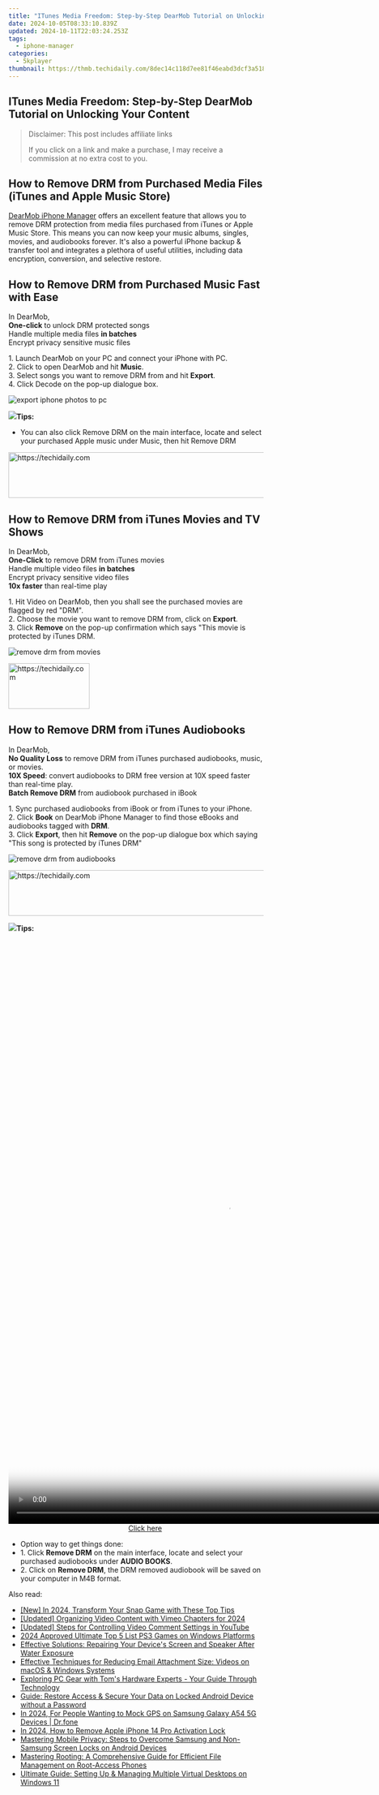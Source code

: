 ```yaml
---
title: "ITunes Media Freedom: Step-by-Step DearMob Tutorial on Unlocking Your Content"
date: 2024-10-05T08:33:10.839Z
updated: 2024-10-11T22:03:24.253Z
tags:
  - iphone-manager
categories:
  - 5kplayer
thumbnail: https://thmb.techidaily.com/8dec14c118d7ee81f46eabd3dcf3a5188bbf56bf80fdef23b5e5cacf3addecc5.jpg
---
```


## ITunes Media Freedom: Step-by-Step DearMob Tutorial on Unlocking Your Content

>  Disclaimer: This post includes affiliate links
>
>  If you click on a link and make a purchase, I may receive a commission at no extra cost to you.
>

## How to Remove DRM from Purchased Media Files (iTunes and Apple Music Store)

[DearMob iPhone Manager](https://tools.techidaily.com/5kplayer/iphone-manager/) offers an excellent feature that allows you to remove DRM protection from media files purchased from iTunes or Apple Music Store. This means you can now keep your music albums, singles, movies, and audiobooks forever. It's also a powerful iPhone backup & transfer tool and integrates a plethora of useful utilities, including data encryption, conversion, and selective restore.

## How to Remove DRM from Purchased Music Fast with Ease

In DearMob,  
**One-click** to unlock DRM protected songs  
 Handle multiple media files **in batches**  
 Encrypt privacy sensitive music files  

1\. Launch DearMob on your PC and connect your iPhone with PC.  
 2\. Click to open DearMob and hit **Music**.  
 3\. Select songs you want to remove DRM from and hit **Export**.  
 4\. Click Decode on the pop-up dialogue box.

![export iphone photos to pc](https://www.5kplayer.com/user-guide/../iphone-manager/seoimg/drm-unlocked.png) 

![](https://www.5kplayer.com/user-guide/images/userguide-how/tips-icon.png)**Tips:**

* You can also click Remove DRM on the main interface, locate and select your purchased Apple music under Music, then hit Remove DRM

<!-- affiliate ads begin -->
<a href="https://appsumo.8odi.net/c/5597632/2151872/7443" target="_top" id="2151872">
  <img src="//a.impactradius-go.com/display-ad/7443-2151872" border="0" alt="https://techidaily.com" width="728" height="90"/>
</a>
<img height="0" width="0" src="https://appsumo.8odi.net/i/5597632/2151872/7443" style="position:absolute;visibility:hidden;" border="0" />
<!-- affiliate ads end -->

## How to Remove DRM from iTunes Movies and TV Shows

In DearMob,  
**One-Click** to remove DRM from iTunes movies  
 Handle multiple video files **in batches**  
 Encrypt privacy sensitive video files  
**10x faster** than real-time play  

1\. Hit Video on DearMob, then you shall see the purchased movies are flagged by red "DRM".  
 2\. Choose the movie you want to remove DRM from, click on **Export**.  
 3\. Click **Remove** on the pop-up confirmation which says "This movie is protected by iTunes DRM.

![remove drm from movies](https://www.5kplayer.com/user-guide/images/userguide-how/remove-drm-from-movies-pc.jpg) 

<!-- affiliate ads begin -->
<a href="https://malaysia-healthcare-travel-council.pxf.io/c/5597632/1576474/17382" target="_top" id="1576474">
  <img src="//a.impactradius-go.com/display-ad/17382-1576474" border="0" alt="https://techidaily.com" width="160" height="90"/>
</a>
<img height="0" width="0" src="https://malaysia-healthcare-travel-council.pxf.io/i/5597632/1576474/17382" style="position:absolute;visibility:hidden;" border="0" />
<!-- affiliate ads end -->

## How to Remove DRM from iTunes Audiobooks

In DearMob,  
**No Quality Loss** to remove DRM from iTunes purchased audiobooks, music, or movies.  
**10X Speed**: convert audiobooks to DRM free version at 10X speed faster than real-time play.  
**Batch Remove DRM** from audiobook purchased in iBook

1\. Sync purchased audiobooks from iBook or from iTunes to your iPhone.  
 2\. Click **Book** on DearMob iPhone Manager to find those eBooks and audiobooks tagged with **DRM**.  
 3\. Click **Export**, then hit **Remove** on the pop-up dialogue box which saying "This song is protected by iTunes DRM"

![remove drm from audiobooks](https://www.5kplayer.com/user-guide/images/userguide-how/audiobook-drm-pc.jpg) 

<!-- affiliate ads begin -->
<a href="https://aligracehair.sjv.io/c/5597632/1902278/19272" target="_top" id="1902278">
  <img src="//a.impactradius-go.com/display-ad/19272-1902278" border="0" alt="https://techidaily.com" width="728" height="90"/>
</a>
<img height="0" width="0" src="https://aligracehair.sjv.io/i/5597632/1902278/19272" style="position:absolute;visibility:hidden;" border="0" />
<!-- affiliate ads end -->

![](https://www.5kplayer.com/user-guide/images/userguide-how/tips-icon.png)**Tips:**

<!-- affiliate ads begin -->
<span id="1542129">
					<video width="864" height="1152" style="cursor:pointer"
           poster="//a.impactradius-go.com/display-clicktoplayimage/1542129.png"
           onclick="if(!this.playClicked){this.play();this.setAttribute('controls',true);this.playClicked=true;}">
	   <source src="//a.impactradius-go.com/display-ad/16836-1542129">
	   <img src="//a.impactradius-go.com/display-clicktoplayimage/1542129.png" style="border: none; height: 100%; width: 100%; object-fit: contain">
	</video>
	<div style="width:540px;text-align:center"><a href="javascript:window.open(decodeURIComponent('https%3A%2F%2F25home.pxf.io%2Fc%2F5597632%2F1542129%2F16836'), '_blank');void(0);">Click here</a></div>
</span>
<img height="0" width="0" src="https://imp.pxf.io/i/5597632/1542129/16836" style="position:absolute;visibility:hidden;" border="0" />
<!-- affiliate ads end -->

* Option way to get things done:
* 1\. Click **Remove DRM** on the main interface, locate and select your purchased audiobooks under **AUDIO BOOKS**.
* 2\. Click on **Remove DRM**, the DRM removed audiobook will be saved on your computer in M4B format.

<ins class="adsbygoogle"
     style="display:block"
     data-ad-format="autorelaxed"
     data-ad-client="ca-pub-7571918770474297"
     data-ad-slot="1223367746"></ins>

<ins class="adsbygoogle"
     style="display:block"
     data-ad-client="ca-pub-7571918770474297"
     data-ad-slot="8358498916"
     data-ad-format="auto"
     data-full-width-responsive="true"></ins>

<span class="atpl-alsoreadstyle">Also read:</span>
<div><ul>
<li><a href="https://snapchat-videos.techidaily.com/new-in-2024-transform-your-snap-game-with-these-top-tips/"><u>[New] In 2024, Transform Your Snap Game with These Top Tips</u></a></li>
<li><a href="https://vimeo-videos.techidaily.com/updated-organizing-video-content-with-vimeo-chapters-for-2024/"><u>[Updated] Organizing Video Content with Vimeo Chapters for 2024</u></a></li>
<li><a href="https://youtube-data.techidaily.com/ed-steps-for-controlling-video-comment-settings-in-youtube/"><u>[Updated] Steps for Controlling Video Comment Settings in YouTube</u></a></li>
<li><a href="https://desktop-recording.techidaily.com/2024-approved-ultimate-top-5-list-ps3-games-on-windows-platforms/"><u>2024 Approved Ultimate Top 5 List PS3 Games on Windows Platforms</u></a></li>
<li><a href="https://os-tips.techidaily.com/effective-solutions-repairing-your-devices-screen-and-speaker-after-water-exposure/"><u>Effective Solutions: Repairing Your Device's Screen and Speaker After Water Exposure</u></a></li>
<li><a href="https://blog-min.techidaily.com/effective-techniques-for-reducing-email-attachment-size-videos-on-macos-and-windows-systems/"><u>Effective Techniques for Reducing Email Attachment Size: Videos on macOS & Windows Systems</u></a></li>
<li><a href="https://hardware-help.techidaily.com/exploring-pc-gear-with-toms-hardware-experts-your-guide-through-technology/"><u>Exploring PC Gear with Tom's Hardware Experts - Your Guide Through Technology</u></a></li>
<li><a href="https://os-tips.techidaily.com/guide-restore-access-and-secure-your-data-on-locked-android-device-without-a-password/"><u>Guide: Restore Access & Secure Your Data on Locked Android Device without a Password</u></a></li>
<li><a href="https://android-location.techidaily.com/in-2024-for-people-wanting-to-mock-gps-on-samsung-galaxy-a54-5g-devices-drfone-by-drfone-virtual/"><u>In 2024, For People Wanting to Mock GPS on Samsung Galaxy A54 5G Devices | Dr.fone</u></a></li>
<li><a href="https://activate-lock.techidaily.com/in-2024-how-to-remove-apple-iphone-14-pro-activation-lock-by-drfone-ios/"><u>In 2024, How to Remove Apple iPhone 14 Pro Activation Lock</u></a></li>
<li><a href="https://os-tips.techidaily.com/mastering-mobile-privacy-steps-to-overcome-samsung-and-non-samsung-screen-locks-on-android-devices/"><u>Mastering Mobile Privacy: Steps to Overcome Samsung and Non-Samsung Screen Locks on Android Devices</u></a></li>
<li><a href="https://os-tips.techidaily.com/mastering-rooting-a-comprehensive-guide-for-efficient-file-management-on-root-access-phones/"><u>Mastering Rooting: A Comprehensive Guide for Efficient File Management on Root-Access Phones</u></a></li>
<li><a href="https://techidaily.com/ultimate-guide-setting-up-and-managing-multiple-virtual-desktops-on-windows-11/"><u>Ultimate Guide: Setting Up & Managing Multiple Virtual Desktops on Windows 11</u></a></li>
</ul></div>

